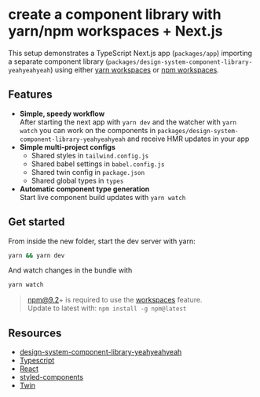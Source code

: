 # create a component library with yarn/npm workspaces + Next.js

This setup demonstrates a TypeScript Next.js app (`packages/app`) importing a separate component library (`packages/design-system-component-library-yeahyeahyeah`) using either [yarn workspaces](https://classic.yarnpkg.com/en/docs/workspaces/) or [npm workspaces](https://docs.npmjs.com/cli/v7/using-npm/workspaces).

## Features

- **Simple, speedy workflow**<br/>After starting the next app with `yarn dev` and the watcher with `yarn watch` you can work on the components in `packages/design-system-component-library-yeahyeahyeah` and receive HMR updates in your app
- **Simple multi-project configs**
  - Shared styles in `tailwind.config.js`
  - Shared babel settings in `babel.config.js`
  - Shared twin config in `package.json`
  - Shared global types in `types`
- **Automatic component type generation**<br/>
  Start live component build updates with `yarn watch`

## Get started

From inside the new folder, start the dev server with yarn:

```bash
yarn && yarn dev
```

And watch changes in the bundle with

```bash
yarn watch
```

> npm@9.2+ is required to use the [workspaces](https://docs.npmjs.com/cli/v7/using-npm/workspaces) feature.<br/>Update to latest with: `npm install -g npm@latest`

## Resources

- [design-system-component-library-yeahyeahyeah](https://github.com/smartive-education/design-system-component-library-yeahyeahyeah/pkgs/npm/design-system-component-library-yeahyeahyeah)
- [Typescript](https://www.typescriptlang.org/)
- [React](https://reactjs.org/)
- [styled-components](https://styled-components.com/)
- [Twin](https://github.com/ben-rogerson/twin.macro)
